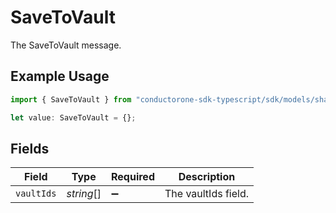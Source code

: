 # SaveToVault

The SaveToVault message.

## Example Usage

```typescript
import { SaveToVault } from "conductorone-sdk-typescript/sdk/models/shared";

let value: SaveToVault = {};
```

## Fields

| Field               | Type                | Required            | Description         |
| ------------------- | ------------------- | ------------------- | ------------------- |
| `vaultIds`          | *string*[]          | :heavy_minus_sign:  | The vaultIds field. |